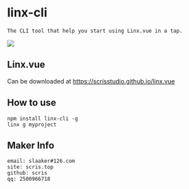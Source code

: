 # linx-cli

>
    The CLI tool that help you start using Linx.vue in a tap.

![](https://img.shields.io/npm/v/linx-cli.svg?style=flat)

## Linx.vue

Can be downloaded at <https://scrisstudio.github.io/linx.vue>

## How to use

>
    npm install linx-cli -g
    linx g myproject

## Maker Info

>
    email: slaaker#126.com
    site: scris.top
    github: scris
    qq: 2500966718
